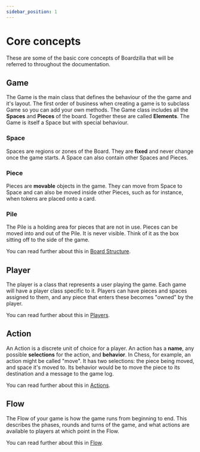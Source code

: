 ```yaml
---
sidebar_position: 1
---
```


# Core concepts

These are some of the basic core concepts of Boardzilla that will be referred to
throughout the documentation.

## Game

The Game is the main class that defines the behaviour of the the game and it's
layout. The first order of business when creating a game is to subclass Game so
you can add your own methods. The Game class includes all the **Spaces** and
**Pieces** of the board. Together these are called **Elements**. The Game is
itself a Space but with special behaviour.

### Space

Spaces are regions or zones of the Board. They are **fixed** and never change
once the game starts. A Space can also contain other Spaces and Pieces.

### Piece

Pieces are **movable** objects in the game. They can move from Space to Space
and can also be moved inside other Pieces, such as for instance, when tokens are
placed onto a card.

### Pile

The Pile is a holding area for pieces that are not in use. Pieces can be moved
into and out of the Pile. It is never visible. Think of it as the box sitting
off to the side of the game.

You can read further about this in [Board Structure](./board).

## Player

The player is a class that represents a user playing the game. Each game will
have a player class specific to it. Players can have pieces and spaces assigned
to them, and any piece that enters these becomes "owned" by the player.

You can read further about this in [Players](./players).

## Action

An Action is a discrete unit of choice for a player. An action has a **name**,
any possible **selections** for the action, and **behavior**. In Chess, for
example, an action might be called "move". It has two selections: the piece
being moved, and space it's moved to. Its behavior would be to move the piece
to its destination and a message to the game log.

You can read further about this in [Actions](./actions).

## Flow

The Flow of your game is how the game runs from beginning to end. This describes
the phases, rounds and turns of the game, and what actions are available to
players at which point in the Flow.

You can read further about this in [Flow](./flow).
